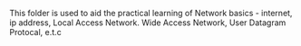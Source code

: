 This folder is used to aid the practical learning of Network basics - internet, ip address, Local Access Network. Wide Access Network, User Datagram Protocal, e.t.c
